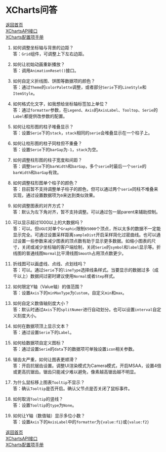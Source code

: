 # XCharts问答

[返回首页](https://github.com/monitor1394/unity-ugui-XCharts)  
[XChartsAPI接口](XChartsAPI.md)  
[XCharts配置项手册](XCharts配置项手册.md)

1. 如何调整坐标轴与背景的边距？  
   答：`Grid`组件，可调整上下左右边距。

2. 如何让初始动画重新播放？  
   答：调用`AnimationReset()`接口。

3. 如何自定义折线图、饼图等数据项的颜色？  
   答：通过`Theme`的`colorPalette`调整，或者部分`Serie`下的`LineStyle`和`ItemStyle`。

4. 如何格式化文字，如我想给坐标轴标签加上单位？  
   答：通过`formatter`参数，在`Legend`、`Axis`的`AxisLabel`、`Tooltop`、`Serie`的`Label`都提供改参数的配置。

5. 如何让柱形图的柱子堆叠显示？  
   答：设置`Serie`下的`stack`，`stack`相同的`serie`会堆叠显示在一个柱子上。

6. 如何让柱形图的柱子同柱但不重叠？  
   答：设置`Serie`下的`barGap`为`-1`，`stack`为空。

7. 如何调整柱形图的柱子宽度和间距？  
   答：调整`Serie`下的`barWidth`和`barGap`，多个`serie`时最后一个`serie`的`barWidth`和`barGap`有效。

8. 如何调整柱形图单个柱子的颜色？  
   答：目前暂不支持调整单子柱子的颜色，但可以通过两个`serie`同柱不堆叠来实现，通过设置数据项为`0`来达到类似效果。

9. 如何调整图表的对齐方式？  
   答：默认为左下角对齐，暂不支持调整。可以通过包一层parent来辅助控制。

10. 可以显示超过1000以上的大数据吗？  
   答：可以。但`UGUI`对单个`Graphic`限制`65000`个顶点，所以太多的数据不一定能显示完全。可通过设置采样距离`sampleDist`开启采样简化过密曲线。也可以通过设置一些参数来减少图表的顶点数有助于显示更多数据。如缩小图表的尺寸，关闭或减少坐标轴的客户端绘制，关闭`Serie`的`symbol`和`label`显示等。折线图的普通线图`Normal`比平滑线图`Smooth`占用顶点数更少。

11. 折线图可以画虚线、点线、点划线吗？  
   答：可以。通过`Serie`下的`lineType`选择线条样式。当要显示的数据过多（成千以上）数据间过密时建议使用`Normal`或者`Step`样式。

12. 如何限定Y轴（Value轴）的值范围？  
   答：设置`Axis`下的`minMaxType`为`Custom`，自定义`min`和`max`。

13. 如何自定义数值轴刻度大小？  
   答：默认时通过`Axis`下的`splitNumer`进行自动划分。也可以设置`interval`自定义刻度大小。

14. 如何在数据项顶上显示文本？  
   答：通过设置`Serie`下的`Label`。

15. 如何给数据项自定义图标？  
   答：通过设置`Serie`的`data`下的数据项可单独设置`icon`相关参数。

16. 锯齿太严重，如何让图表更顺滑？  
   答：开启抗锯齿设置。调整UI渲染模式为Camera模式，开启MSAA，设置4倍或更高抗锯齿。锯齿只能减少难以避免，像素越高锯齿越不明显。

17. 为什么鼠标移上图表`Tooltip`不显示？  
   答：确认`Tooltip`是否开启。确认父节点是否关闭了鼠标事件。

18. 如何取消`Tooltip`的竖线？  
   答：设置`Tooltip`的`type`为`None`。

19. 如何让Y轴（数值轴）显示多位小数？  
   答：设置`Axis`下的`AxisLabel`中的`formatter`为`{value:f1}`或`{value:f2}`

[返回首页](https://github.com/monitor1394/unity-ugui-XCharts)  
[XChartsAPI接口](XChartsAPI.md)  
[XCharts配置项手册](XCharts配置项手册.md)
